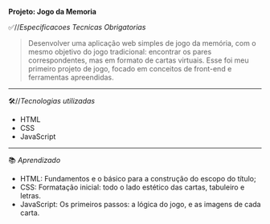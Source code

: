 **Projeto: Jogo da Memoria**

✅//*Especificacoes Tecnicas Obrigatorias*

>Desenvolver uma aplicação web simples de jogo da memória, com o mesmo objetivo do jogo tradicional: encontrar os pares correspondentes, mas em formato de cartas virtuais. Esse foi meu primeiro projeto de jogo, focado em conceitos de front-end e ferramentas apreendidas.
---

🛠//*Tecnologias utilizadas*
* HTML
* CSS
* JavaScript
---
📚 *Aprendizado*
* HTML: Fundamentos e o básico para a construção do escopo do título;
* CSS: Formatação inicial: todo o lado estético das cartas, tabuleiro e letras.
* JavaScript: Os primeiros passos: a lógica do jogo, e as imagens de cada carta.
